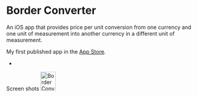 Border Converter
===============

An iOS app that provides price per unit conversion from one currency and one unit of measurement into another currency in a different unit of measurement.

My first published app in the <a href="https://itunes.apple.com/us/app/border-converter/id893235832?mt=8">App Store</a>. 

- 

Screen shots
<img src="http://www.charlesgrier.com/screen_shots/IMG_3264.png" alt="Border Converter" style="width:40px;height:50px;">
